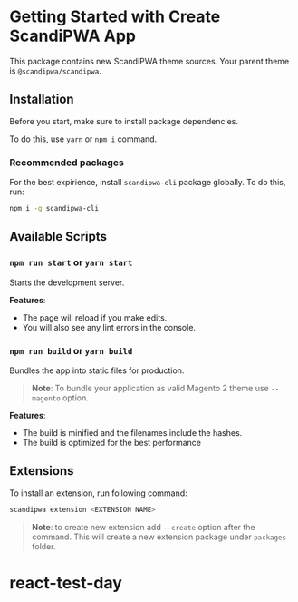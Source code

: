 # Getting Started with Create ScandiPWA App

This package contains new ScandiPWA theme sources. Your parent theme is `@scandipwa/scandipwa`.

## Installation

Before you start, make sure to install package dependencies.

To do this, use `yarn` or `npm i` command.

### Recommended packages

For the best expirience, install `scandipwa-cli` package globally. To do this, run:

```bash
npm i -g scandipwa-cli
```

## Available Scripts

### `npm run start` or `yarn start`

Starts the development server.

**Features**:
- The page will reload if you make edits.
- You will also see any lint errors in the console.

### `npm run build` or `yarn build`

Bundles the app into static files for production.

> **Note**: To bundle your application as valid Magento 2 theme use `--magento` option.

**Features**:
- The build is minified and the filenames include the hashes.
- The build is optimized for the best performance

## Extensions

To install an extension, run following command:

```bash
scandipwa extension <EXTENSION NAME>
```

> **Note**: to create new extension add `--create` option after the command. This will create a new extension package under `packages` folder.


# react-test-day
